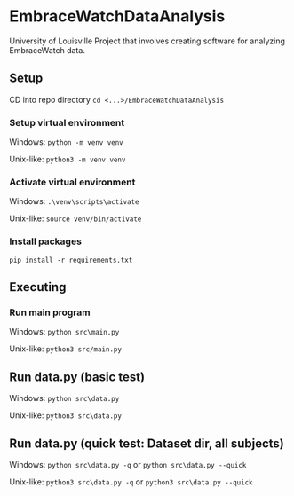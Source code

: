 # EmbraceWatchDataAnalysis

University of Louisville Project that involves creating software for analyzing EmbraceWatch data.


## Setup
CD into repo directory
`cd <...>/EmbraceWatchDataAnalysis`

### Setup virtual environment
Windows: `python -m venv venv`

Unix-like: `python3 -m venv venv`

### Activate virtual environment

Windows: `.\venv\scripts\activate`

Unix-like: `source venv/bin/activate`

### Install packages
`pip install -r requirements.txt`

## Executing

### Run main program
Windows: `python src\main.py`

Unix-like: `python3 src/main.py`

## Run data.py (basic test)
Windows: `python src\data.py`

Unix-like: `python3 src\data.py`


## Run data.py (quick test: Dataset dir, all subjects)
Windows: `python src\data.py -q` or `python src\data.py --quick`

Unix-like: `python3 src\data.py -q` or `python3 src\data.py --quick`
